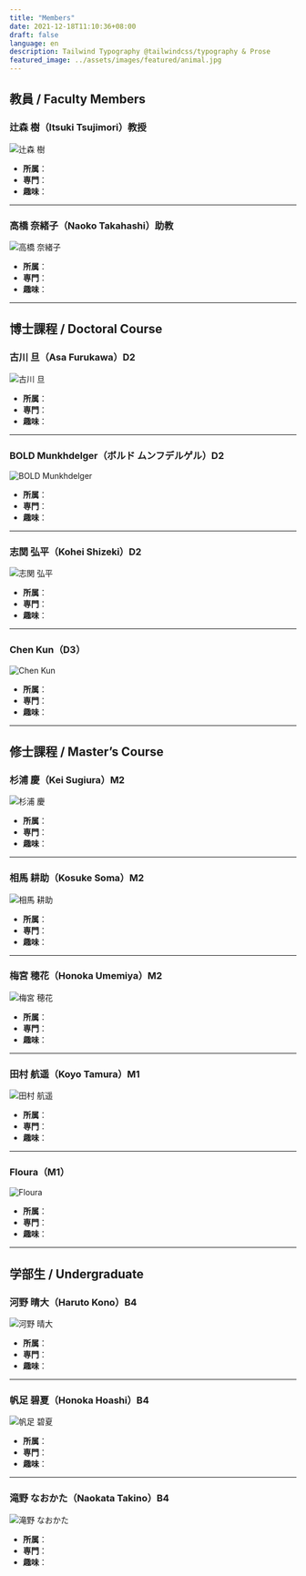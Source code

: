```yaml
---
title: "Members"
date: 2021-12-18T11:10:36+08:00
draft: false
language: en
description: Tailwind Typography @tailwindcss/typography & Prose
featured_image: ../assets/images/featured/animal.jpg
---
```

## 教員 / Faculty Members

### 辻森 樹（Itsuki Tsujimori）教授  
![辻森 樹](../assets/images/members/tsujimori.jpg)  
- **所属**：  
- **専門**：  
- **趣味**：  

---

### 高橋 奈緒子（Naoko Takahashi）助教  
![高橋 奈緒子](../assets/images/members/takahashi.jpg)  
- **所属**：  
- **専門**：  
- **趣味**：  

---

## 博士課程 / Doctoral Course

### 古川 旦（Asa Furukawa）D2  
![古川 旦](../assets/images/members/furukawa.jpg)  
- **所属**：  
- **専門**：  
- **趣味**：  

---

### BOLD Munkhdelger（ボルド ムンフデルゲル）D2  
![BOLD Munkhdelger](../assets/images/members/bold.jpg)  
- **所属**：  
- **専門**：  
- **趣味**：  

---

### 志関 弘平（Kohei Shizeki）D2  
![志関 弘平](../assets/images/members/shizeki.jpg)  
- **所属**：  
- **専門**：  
- **趣味**：  

---

### Chen Kun（D3）  
![Chen Kun](../assets/images/members/chen.jpg)  
- **所属**：  
- **専門**：  
- **趣味**：  

---

## 修士課程 / Master’s Course

### 杉浦 慶（Kei Sugiura）M2  
![杉浦 慶](../assets/images/members/sugiura.jpg)  
- **所属**：  
- **専門**：  
- **趣味**：  

---

### 相馬 耕助（Kosuke Soma）M2  
![相馬 耕助](../assets/images/members/soma.jpg)  
- **所属**：  
- **専門**：  
- **趣味**：  

---

### 梅宮 穂花（Honoka Umemiya）M2  
![梅宮 穂花](../assets/images/members/umemiya.jpg)  
- **所属**：  
- **専門**：  
- **趣味**：  

---

### 田村 航遥（Koyo Tamura）M1  
![田村 航遥](../assets/images/members/tamura.jpg)  
- **所属**：  
- **専門**：  
- **趣味**：  

---

### Floura（M1）  
![Floura](../assets/images/members/floura.jpg)  
- **所属**：  
- **専門**：  
- **趣味**：  

---

## 学部生 / Undergraduate

### 河野 晴大（Haruto Kono）B4  
![河野 晴大](../assets/images/members/kono.jpg)  
- **所属**：  
- **専門**：  
- **趣味**：  

---

### 帆足 碧夏（Honoka Hoashi）B4  
![帆足 碧夏](../assets/images/members/hoashi.jpg)  
- **所属**：  
- **専門**：  
- **趣味**：  

---

### 滝野 なおかた（Naokata Takino）B4  
![滝野 なおかた](../assets/images/members/takino.jpg)  
- **所属**：  
- **専門**：  
- **趣味**：  
